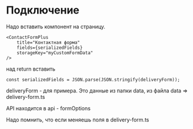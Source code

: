 # Подключение

Надо вставить компонент на страницу.

```tsx
<ContactFormPlus
    title="Контактная форма"
    fields={serializedFields}
    storageKey="myCustomFormData"
/>
```

над return вставить

```tsx
const serializedFields = JSON.parse(JSON.stringify(deliveryForm));
```

deliveryForm - для примера. Это данные из папки data, из файла data => delivery-form.ts

API находится в api - formOptions

Надо помнить, что если меняешь поля в delivery-form.ts